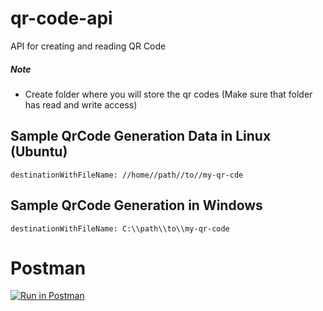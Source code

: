 # qr-code-api
API for creating and reading QR Code

##### Note
- Create folder where you will store the qr codes (Make sure that folder has read and write access)

## Sample QrCode Generation Data in Linux (Ubuntu) 
```
destinationWithFileName: //home//path//to//my-qr-cde
```

## Sample QrCode Generation in Windows
```
destinationWithFileName: C:\\path\\to\\my-qr-code
```
# Postman
[![Run in Postman](https://run.pstmn.io/button.svg)](https://app.getpostman.com/run-collection/26932885-f1a5f28f-d3e8-4014-9f4b-71d96e99f920?action=collection%2Ffork&source=rip_markdown&collection-url=entityId%3D26932885-f1a5f28f-d3e8-4014-9f4b-71d96e99f920%26entityType%3Dcollection%26workspaceId%3D28603b1f-569b-406a-a966-85be190a9f4d)
